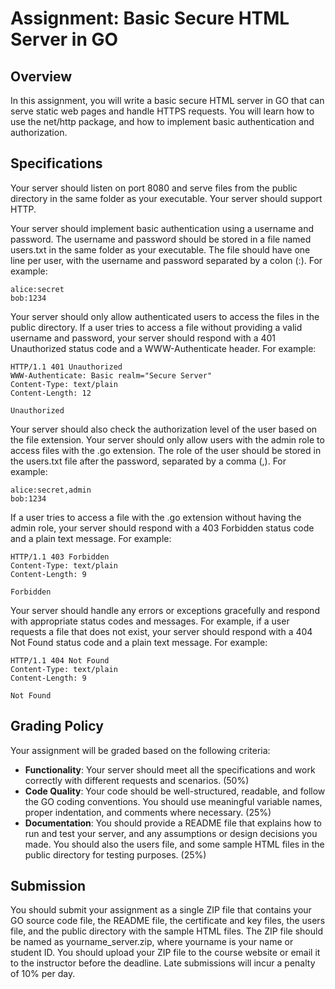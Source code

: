 # Assignment: Basic Secure HTML Server in GO
## Overview
In this assignment, you will write a basic secure HTML server in GO that can serve static web pages and handle HTTPS requests. You will learn how to use the net/http package, and how to implement basic authentication and authorization.

## Specifications
Your server should listen on port 8080 and serve files from the public directory in the same folder as your executable. Your server should support HTTP.

Your server should implement basic authentication using a username and password. The username and password should be stored in a file named users.txt in the same folder as your executable. The file should have one line per user, with the username and password separated by a colon (:). For example:
```
alice:secret
bob:1234
```

Your server should only allow authenticated users to access the files in the public directory. If a user tries to access a file without providing a valid username and password, your server should respond with a 401 Unauthorized status code and a WWW-Authenticate header. For example:
```
HTTP/1.1 401 Unauthorized
WWW-Authenticate: Basic realm="Secure Server"
Content-Type: text/plain
Content-Length: 12

Unauthorized
```
Your server should also check the authorization level of the user based on the file extension. Your server should only allow users with the admin role to access files with the .go extension. The role of the user should be stored in the users.txt file after the password, separated by a comma (,). For example:
```
alice:secret,admin
bob:1234
```
If a user tries to access a file with the .go extension without having the admin role, your server should respond with a 403 Forbidden status code and a plain text message. For example:

```
HTTP/1.1 403 Forbidden
Content-Type: text/plain
Content-Length: 9

Forbidden 
```

Your server should handle any errors or exceptions gracefully and respond with appropriate status codes and messages. For example, if a user requests a file that does not exist, your server should respond with a 404 Not Found status code and a plain text message. For example:

```
HTTP/1.1 404 Not Found
Content-Type: text/plain
Content-Length: 9

Not Found
```
## Grading Policy
Your assignment will be graded based on the following criteria:

- **Functionality**: Your server should meet all the specifications and work correctly with different requests and scenarios. (50%)
- **Code Quality**: Your code should be well-structured, readable, and follow the GO coding conventions. You should use meaningful variable names, proper indentation, and comments where necessary. (25%)
- **Documentation**: You should provide a README file that explains how to run and test your server, and any assumptions or design decisions you made. You should also the users file, and some sample HTML files in the public directory for testing purposes. (25%)

## Submission
You should submit your assignment as a single ZIP file that contains your GO source code file, the README file, the certificate and key files, the users file, and the public directory with the sample HTML files. The ZIP file should be named as yourname_server.zip, where yourname is your name or student ID. You should upload your ZIP file to the course website or email it to the instructor before the deadline. Late submissions will incur a penalty of 10% per day.